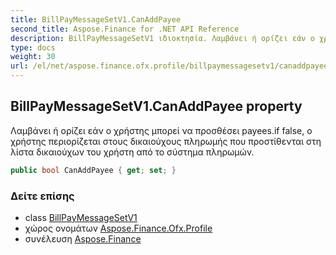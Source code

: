 ```yaml
---
title: BillPayMessageSetV1.CanAddPayee
second_title: Aspose.Finance for .NET API Reference
description: BillPayMessageSetV1 ιδιοκτησία. Λαμβάνει ή ορίζει εάν ο χρήστης μπορεί να προσθέσει payees.if false ο χρήστης περιορίζεται στους δικαιούχους πληρωμής που προστίθενται στη λίστα δικαιούχων του χρήστη από το σύστημα πληρωμών.
type: docs
weight: 30
url: /el/net/aspose.finance.ofx.profile/billpaymessagesetv1/canaddpayee/
---
```

## BillPayMessageSetV1.CanAddPayee property

Λαμβάνει ή ορίζει εάν ο χρήστης μπορεί να προσθέσει payees.if false, ο χρήστης περιορίζεται στους δικαιούχους πληρωμής που προστίθενται στη λίστα δικαιούχων του χρήστη από το σύστημα πληρωμών.

```csharp
public bool CanAddPayee { get; set; }
```

### Δείτε επίσης

* class [BillPayMessageSetV1](../)
* χώρος ονομάτων [Aspose.Finance.Ofx.Profile](../../billpaymessagesetv1/)
* συνέλευση [Aspose.Finance](../../../)


